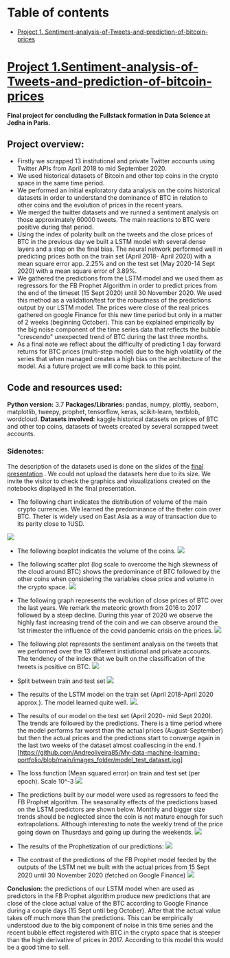 # Table of contents
- [Project 1. Sentiment-analysis-of-Tweets-and-prediction-of-bitcoin-prices](#P1)
  
# [Project 1.Sentiment-analysis-of-Tweets-and-prediction-of-bitcoin-prices](https://github.com/Andreoliveira85/Sentiment-analysis-of-Tweets-and-prediction-of-bitcoin-prices) <a name="P1"></a>
**Final project for concluding the Fullstack formation in Data Science at Jedha in Paris.**

## Project overview:

* Firstly we scrapped 13 institutional and private Twitter accounts using Twitter APIs from April 2018 to mid September 2020.
* We used historical datasets of Bitcoin and other top coins in the crypto space in the same time period.
* We performed an initial exploratory data analysis on the coins historical datasets in order to understand the dominance of BTC in relation to other coins and the evolution of prices in the recent years.
* We merged the twitter datasets and we runned a sentiment analysis on those approximately 60000 tweets. The main reactions to BTC were positive during that period.
* Using the index of polarity built on the tweets and the close prices of BTC in the previous day we built a LSTM model with several dense layers and a stop on the final bias. The neural network performed  well in predicting prices both on the train set (April 2018- April 2020) with a mean square error app. 2.25% and on the test set (May 2020-14 Sept 2020) with a mean square error of 3.89%. 
* We gathered the predictions from the LSTM model and we used them as regressors for the FB Prophet Algorithm in order to predict prices from the end of the timeset (15 Sept 2020) until 30 November 2020. We used this method as a validation/test for the robustness of the predictions output by our LSTM model. The prices were close of the real prices gathered on google Finance for this new time period but only in a matter of 2 weeks (beginning October). This can be explained empirically by the big noise component of the time series data that reflects the bubble "crescendo" unexpected trend of BTC during the last three months.
* As a final note we reflect about the difficulty of predicting 1 day forward returns for BTC prices (multi-step model) due to the high volatility of the series that when managed creates a high bias on the architecture of the model. As a future project we will come back to this point.


## Code and resources used:
**Python version:** 3.7
**Packages/Libraries:** pandas, numpy, plottly, seaborn, matplotlib, tweepy, prophet, tensorflow, keras, scikit-learn, textblob, wordcloud.
**Datasets involved:** kaggle historical datasets on prices of BTC and other top coins, datasets of tweets created by several scrapped tweet accounts. 

### Sidenotes: 
The description of the datasets used is done on the slides of the [final presentation](https://github.com/Andreoliveira85/Sentiment-analysis-of-Tweets-and-prediction-of-bitcoin-prices/blob/main/JEDHA_FINAL_PROJECT_FULLSTACK_FINAL_PRESENTATION-1-14.pdf) . We could not upload the datasets here due to its size. We invite the visitor to check the graphics and visualizations created on the notebooks displayed in the final presentation.

* The following chart indicates the distribution of volume of the main crypto currencies. We learned the predominance of the theter coin over BTC. Theter is widely used on East Asia as a way of transaction due to its parity close to 1USD.

![](https://github.com/Andreoliveira85/My-data-machine-learning-portfolio/blob/main/images_folder/pieplot_currencies.png)

* The following boxplot indicates the volume of the coins. 
![](https://github.com/Andreoliveira85/My-data-machine-learning-portfolio/blob/main/images_folder/currencies_boxplot.png)

* The following scatter plot (log scale to overcome the high skewness of the cloud around BTC) shows the predominance of BTC followed by the other coins when considering the variables close price and volume in the crypto space.
![](https://github.com/Andreoliveira85/My-data-machine-learning-portfolio/blob/main/images_folder/scatter_plot_volume_close_log.png)

* The following graph represents the evolution of close prices of BTC over the last years. We remark the meteoric growth from 2016 to 2017 followed by a steep decline. During this year of 2020 we observe the highly fast increasing trend of the coin and we can observe around the 1st trimester the influence of the covid pandemic crisis on the prices.
![](https://github.com/Andreoliveira85/My-data-machine-learning-portfolio/blob/main/images_folder/bitcoin_prices.png)

* The following plot represents the sentiment analysis on the tweets that we performed over the 13 different instiutional and private accounts.
The tendency of the index that we built on the classification of the tweets is positive on BTC.
![](https://github.com/Andreoliveira85/My-data-machine-learning-portfolio/blob/main/images_folder/sentiment_analysis_tweets2.jpg)

* Split between train and test set
![](https://github.com/Andreoliveira85/My-data-machine-learning-portfolio/blob/main/images_folder/training_test_dataset.jpg)

* The results of the LSTM model on the train set (April 2018-April 2020 approx.). The model learned quite well.
![](https://github.com/Andreoliveira85/My-data-machine-learning-portfolio/blob/main/images_folder/model_training_set.jpg). 

* The results of our model on the test set (April 2020- mid Sept 2020). The trends are followed by the predictions. There is a time period where the model performs far worst than the actual prices (August-September) but then the actual prices and the predictions start to converge again in the last two weeks of the dataset almost coallescing in the end.
![https://github.com/Andreoliveira85/My-data-machine-learning-portfolio/blob/main/images_folder/model_test_dataset.jpg]

* The loss function (Mean squared error) on train and test set (per epoch). Scale 10^-3
![](https://github.com/Andreoliveira85/My-data-machine-learning-portfolio/blob/main/images_folder/loss_function.jpg)

* The predictions built by our model were used as regressors to feed the FB Prophet algorithm. The seasonality effects of the predictions based on the LSTM predictors are shown below. Monthly and bigger size trends should be neglected since the coin is not mature enough for such extrapolations. Although interesting to note the weekly trend of the price going down on Thusrdays and going up during the weekends.
![](https://github.com/Andreoliveira85/My-data-machine-learning-portfolio/blob/main/images_folder/prophet_model2.jpg)

* The results of the Prophetization of our predictions:
![](https://github.com/Andreoliveira85/My-data-machine-learning-portfolio/blob/main/images_folder/prophet_model.jpg)

* The contrast of the predictions of the FB Prophet model feeded by the outputs of the LSTM net we built with the actual prices from 15 Sept 2020 until 30 November 2020 (fetched on Google Finance)
![](https://github.com/Andreoliveira85/My-data-machine-learning-portfolio/blob/main/images_folder/prophets_results_reality.jpg)

**Conclusion:** the predictions of our LSTM model when are used as predictors in the FB Prophet algorithm produce new predictions that are close of the close actual value of the BTC according to Google Finance during a couple days (15 Sept until beg October). After that the actual value takes off much more than the predictions. This can be empirically understood due to the big component of noise in this time series and the recent bubble effect registered with BTC in the crypto space that is steeper than the high derivative of prices in 2017. According to this model this would be a good time to sell.
